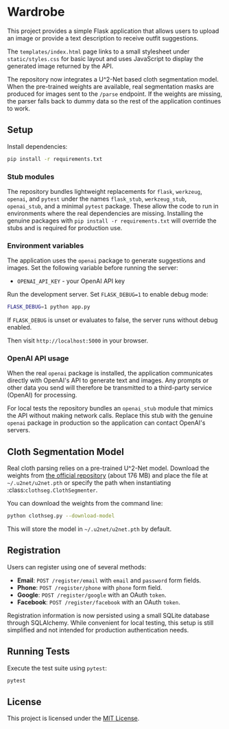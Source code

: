 # Wardrobe

This project provides a simple Flask application that allows users to upload an image or provide a text description to receive outfit suggestions.

The `templates/index.html` page links to a small stylesheet under `static/styles.css` for basic layout and uses JavaScript to display the generated image returned by the API.

The repository now integrates a U^2-Net based cloth segmentation model. When the
pre-trained weights are available, real segmentation masks are produced for
images sent to the `/parse` endpoint. If the weights are missing, the parser
falls back to dummy data so the rest of the application continues to work.

## Setup

Install dependencies:

```bash
pip install -r requirements.txt
```

### Stub modules

The repository bundles lightweight replacements for `flask`, `werkzeug`,
`openai`, and `pytest` under the names `flask_stub`, `werkzeug_stub`,
`openai_stub`, and a minimal `pytest` package. These allow the code to run in
environments where the real dependencies are missing. Installing the genuine
packages with `pip install -r requirements.txt` will override the stubs and is
required for production use.

### Environment variables

The application uses the `openai` package to generate suggestions and images.
Set the following variable before running the server:

- `OPENAI_API_KEY` - your OpenAI API key

Run the development server. Set `FLASK_DEBUG=1` to enable debug mode:

```bash
FLASK_DEBUG=1 python app.py
```

If `FLASK_DEBUG` is unset or evaluates to false, the server runs without debug
enabled.

Then visit `http://localhost:5000` in your browser.

### OpenAI API usage

When the real `openai` package is installed, the application communicates
directly with OpenAI's API to generate text and images. Any prompts or other
data you send will therefore be transmitted to a third-party service
(OpenAI) for processing.

For local tests the repository bundles an `openai_stub` module that mimics the
API without making network calls. Replace this stub with the genuine `openai`
package in production so the application can contact OpenAI's servers.

## Cloth Segmentation Model

Real cloth parsing relies on a pre-trained U^2-Net model. Download the weights
from [the official repository](https://github.com/xuebinqin/U-2-Net/releases/download/v1.0/u2net.pth)
(about 176&nbsp;MB) and place the file at `~/.u2net/u2net.pth` or specify the
path when instantiating :class:`clothseg.ClothSegmenter`.

You can download the weights from the command line:

```bash
python clothseg.py --download-model
```

This will store the model in `~/.u2net/u2net.pth` by default.

## Registration

Users can register using one of several methods:

- **Email**: `POST /register/email` with `email` and `password` form fields.
- **Phone**: `POST /register/phone` with `phone` form field.
- **Google**: `POST /register/google` with an OAuth `token`.
- **Facebook**: `POST /register/facebook` with an OAuth `token`.

Registration information is now persisted using a small SQLite database
through SQLAlchemy. While convenient for local testing, this setup is
still simplified and not intended for production authentication needs.

## Running Tests

Execute the test suite using `pytest`:

```bash
pytest
```

## License

This project is licensed under the [MIT License](LICENSE).
